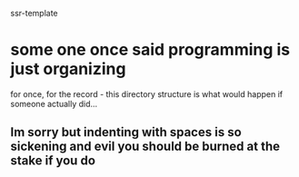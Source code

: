 ssr-template

# some one once said programming is just organizing

for once, for the record - this directory structure is what would happen if someone actually did...

## Im sorry but indenting with spaces is so sickening and evil you should be burned at the stake if you do
